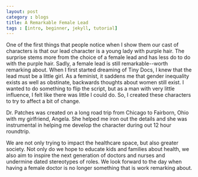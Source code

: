 ```yaml
---
layout: post
category : blogs
title: A Remarkable Female Lead
tags : [intro, beginner, jekyll, tutorial]
---
```


One of the first things that people notice when I show them our cast of characters is that our lead character is a young lady with purple hair. The surprise stems more from the choice of a female lead and has less do to do with the purple hair. Sadly, a female lead is still remarkable--worth remarking about. When I first started dreaming of Tiny Docs, I knew that the lead must be a little girl. As a feminist, it saddens me that gender inequality exists as well as obstinate, backwards thoughts about women still exist. I wanted to do something to flip the script, but as a man with very little influence, I felt like there was little I could do. So, I created these characters to try to affect a bit of change. 

Dr. Patches was created on a long road trip from Chicago to Fairborn, Ohio with my girlfriend, Angela. She helped me iron out the details and she was instrumental in helping me develop the character during out 12 hour roundtrip. 

We are not only trying to impact the healthcare space, but also greater society. Not only do we hope to educate kids and families about health, we also aim to inspire the next generation of doctors and nurses and undermine dated stereotypes of roles. We look forward to the day when having a female doctor is no longer something that is work remarking about.